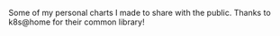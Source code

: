 Some of my personal charts I made to share with the public.
Thanks to k8s@home for their common library!
